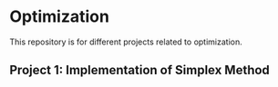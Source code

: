# Optimization
This repository is for different projects related to optimization.

## Project 1: Implementation of Simplex Method
